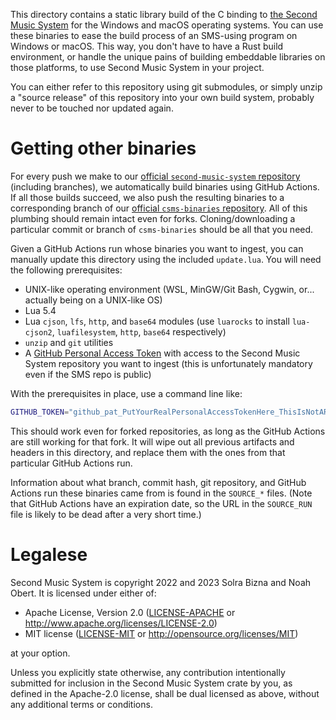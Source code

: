 This directory contains a static library build of the C binding to [the Second Music System](https://github.com/SolraBizna/second-music-system) for the Windows and macOS operating systems. You can use these binaries to ease the build process of an SMS-using program on Windows or macOS. This way, you don't have to have a Rust build environment, or handle the unique pains of building embeddable libraries on those platforms, to use Second Music System in your project.

You can either refer to this repository using git submodules, or simply unzip a "source release" of this repository into your own build system, probably never to be touched nor updated again.

# Getting other binaries

For every push we make to our [official `second-music-system` repository][1] (including branches), we automatically build binaries using GitHub Actions. If all those builds succeed, we also push the resulting binaries to a corresponding branch of our [official `csms-binaries` repository][2]. All of this plumbing should remain intact even for forks. Cloning/downloading a particular commit or branch of `csms-binaries` should be all that you need.

[1]: https://github.com/SolraBizna/second-music-system
[2]: https://github.com/SolraBizna/csms-binaries

Given a GitHub Actions run whose binaries you want to ingest, you can manually update this directory using the included `update.lua`. You will need the following prerequisites:

- UNIX-like operating environment (WSL, MinGW/Git Bash, Cygwin, or... actually being on a UNIX-like OS)
- Lua 5.4
- Lua `cjson`, `lfs`, `http`, and `base64` modules (use `luarocks` to install `lua-cjson2`, `luafilesystem`, `http`, `base64` respectively)
- `unzip` and `git` utilities
- A [GitHub Personal Access Token][3] with access to the Second Music System repository you want to ingest (this is unfortunately mandatory even if the SMS repo is public)

[3]: https://docs.github.com/en/authentication/keeping-your-account-and-data-secure/managing-your-personal-access-tokens

With the prerequisites in place, use a command line like:

```sh
GITHUB_TOKEN="github_pat_PutYourRealPersonalAccessTokenHere_ThisIsNotARealPersonalAccessTokenButItLooksVaguelyRight" ./update.lua https://github.com/SolraBizna/second-music-system/actions/run/RUN_ID_GOES_HERE
```

This should work even for forked repositories, as long as the GitHub Actions are still working for that fork. It will wipe out all previous artifacts and headers in this directory, and replace them with the ones from that particular GitHub Actions run.

Information about what branch, commit hash, git repository, and GitHub Actions run these binaries came from is found in the `SOURCE_*` files. (Note that GitHub Actions have an expiration date, so the URL in the `SOURCE_RUN` file is likely to be dead after a very short time.)

# Legalese

Second Music System is copyright 2022 and 2023 Solra Bizna and Noah Obert. It is licensed under either of:

 * Apache License, Version 2.0
   ([LICENSE-APACHE](LICENSE-APACHE) or
   <http://www.apache.org/licenses/LICENSE-2.0>)
 * MIT license
   ([LICENSE-MIT](LICENSE-MIT) or <http://opensource.org/licenses/MIT>)

at your option.

Unless you explicitly state otherwise, any contribution intentionally submitted for inclusion in the Second Music System crate by you, as defined in the Apache-2.0 license, shall be dual licensed as above, without any additional terms or conditions.
